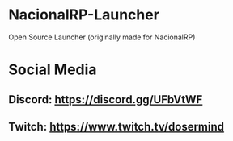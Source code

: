 # NacionalRP-Launcher
Open Source Launcher (originally made for NacionalRP)

# Social Media  
## Discord: https://discord.gg/UFbVtWF  
## Twitch: https://www.twitch.tv/dosermind  
